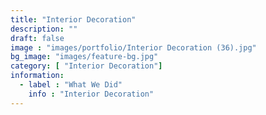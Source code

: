 ```yaml
---
title: "Interior Decoration"
description: ""
draft: false
image : "images/portfolio/Interior Decoration (36).jpg"
bg_image: "images/feature-bg.jpg"
category: [ "Interior Decoration"]
information:
  - label : "What We Did"
    info : "Interior Decoration"
---
```



